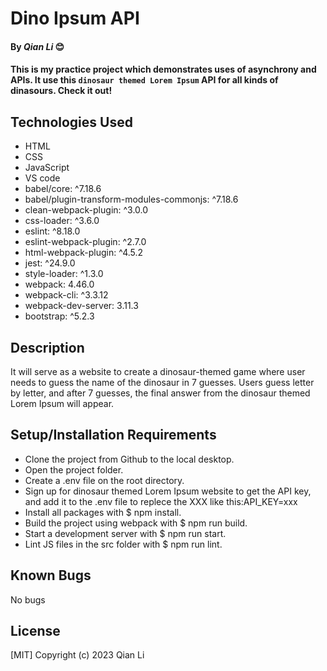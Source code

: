 # Dino Ipsum API

#### By _Qian Li_ 😊

#### This is my practice project which demonstrates uses of asynchrony and APIs. It use this `dinosaur themed Lorem Ipsum` API for all kinds of dinasours. Check it out!

## Technologies Used

* HTML
* CSS
* JavaScript
* VS code
* babel/core: ^7.18.6
* babel/plugin-transform-modules-commonjs: ^7.18.6
* clean-webpack-plugin: ^3.0.0
* css-loader: ^3.6.0
* eslint: ^8.18.0
* eslint-webpack-plugin: ^2.7.0
* html-webpack-plugin: ^4.5.2
* jest: ^24.9.0
* style-loader: ^1.3.0
* webpack: 4.46.0
* webpack-cli: ^3.3.12
* webpack-dev-server: 3.11.3
* bootstrap: ^5.2.3

## Description

It will serve as a website to create a dinosaur-themed game where user needs to guess the name of the dinosaur in 7 guesses. Users guess letter by letter, and after 7 guesses, the final answer from the dinosaur themed Lorem Ipsum will appear.

## Setup/Installation Requirements

* Clone the project from Github to the local desktop.
* Open the project folder.
* Create a .env file on the root directory.
* Sign up for dinosaur themed Lorem Ipsum website to get the API key, and add it to the .env file to replece the XXX like this:API_KEY=xxx
* Install all packages with $ npm install.
* Build the project using webpack with $ npm run build.
* Start a development server with $ npm run start.
* Lint JS files in the src folder with $ npm run lint.

## Known Bugs

No bugs 

## License
[MIT]
Copyright (c) 2023 Qian Li